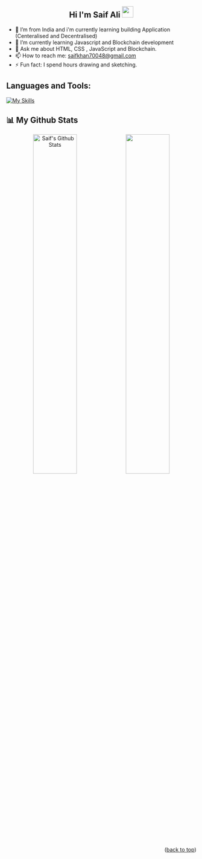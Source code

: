 ## <h2 align="center"> Hi I'm Saif Ali <img src="https://github.com/OleanjiKingCode/Saifkhan700/blob/master/Hi.gif" width="30" height="30">   </h2>




- 🔭 I’m from India and i'm currently learning  building Application (Centeralised and Decentralised)
- 🌱 I’m currently learning Javascript and Blockchain development
- 💬 Ask me about HTML, CSS , JavaScript and Blockchain.
- 📫 How to reach me: saifkhan70048@gmail.com
- ⚡ Fun fact: I spend hours drawing and sketching.



<h2 align="left">Languages and Tools:</h2>

[![My Skills](https://skillicons.dev/icons?i=html,css,js,next,vscode,cs,dotnet,bootstrap,flutter,github,solidity,react,tailwind,ts,mongodb,vercel)](https://skillicons.dev)






## 📊 My Github Stats

<p align="center">
<a  href="https://github.com/saifkhan700"><img alt="Saif's Github Stats" src="https://github-readme-stats.vercel.app/api?username=saifkhan700&show_icons=true&count_private=true&theme=react&hide_border=true&bg_color=0D1117" width="48%" /></a> 
<a  href="http://www.github.com/saifkhan700"><img src="https://github-readme-streak-stats.herokuapp.com/?user=saifkhan700&stroke=ffffff&background=0D1117&ring=5BCDEC&fire=5BCDEC&currStreakNum=ffffff&currStreakLabel=5BCDEC&sideNums=ffffff&sideLabels=ffffff&dates=ffffff&hide_border=true" width="48%"/></a>

  </p>


<p align="right">(<a href="#top">back to top</a>)</p>
